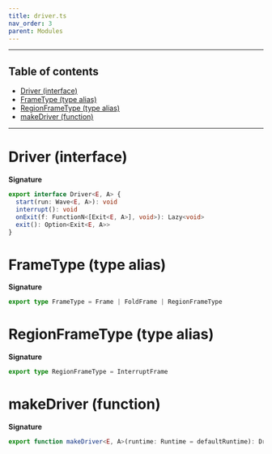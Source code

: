 ```yaml
---
title: driver.ts
nav_order: 3
parent: Modules
---
```


---

<h2 class="text-delta">Table of contents</h2>

- [Driver (interface)](#driver-interface)
- [FrameType (type alias)](#frametype-type-alias)
- [RegionFrameType (type alias)](#regionframetype-type-alias)
- [makeDriver (function)](#makedriver-function)

---

# Driver (interface)

**Signature**

```ts
export interface Driver<E, A> {
  start(run: Wave<E, A>): void
  interrupt(): void
  onExit(f: FunctionN<[Exit<E, A>], void>): Lazy<void>
  exit(): Option<Exit<E, A>>
}
```

# FrameType (type alias)

**Signature**

```ts
export type FrameType = Frame | FoldFrame | RegionFrameType
```

# RegionFrameType (type alias)

**Signature**

```ts
export type RegionFrameType = InterruptFrame
```

# makeDriver (function)

**Signature**

```ts
export function makeDriver<E, A>(runtime: Runtime = defaultRuntime): Driver<E, A> { ... }
```
